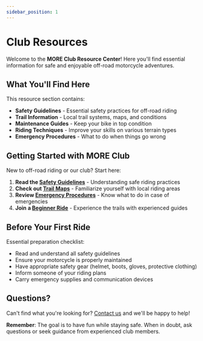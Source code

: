 ```yaml
---
sidebar_position: 1
---
```


# Club Resources

Welcome to the **MORE Club Resource Center**! Here you'll find essential information for safe and enjoyable off-road motorcycle adventures.

## What You'll Find Here

This resource section contains:

- **Safety Guidelines** - Essential safety practices for off-road riding
- **Trail Information** - Local trail systems, maps, and conditions
- **Maintenance Guides** - Keep your bike in top condition
- **Riding Techniques** - Improve your skills on various terrain types
- **Emergency Procedures** - What to do when things go wrong

## Getting Started with MORE Club

New to off-road riding or our club? Start here:

1. **Read the [Safety Guidelines](./safety)** - Understanding safe riding practices
2. **Check out [Trail Maps](./trails)** - Familiarize yourself with local riding areas  
3. **Review [Emergency Procedures](./emergency)** - Know what to do in case of emergencies
4. **Join a [Beginner Ride](/events)** - Experience the trails with experienced guides

## Before Your First Ride

Essential preparation checklist:

- Read and understand all safety guidelines
- Ensure your motorcycle is properly maintained
- Have appropriate safety gear (helmet, boots, gloves, protective clothing)
- Inform someone of your riding plans
- Carry emergency supplies and communication devices

## Questions?

Can't find what you're looking for? [Contact us](/contact) and we'll be happy to help!

**Remember**: The goal is to have fun while staying safe. When in doubt, ask questions or seek guidance from experienced club members.
